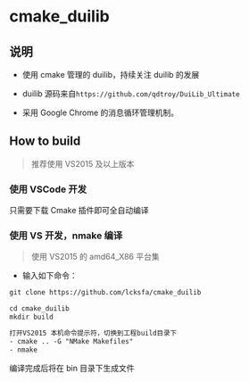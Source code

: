 # cmake_duilib

## 说明

- 使用 cmake 管理的 duilib，持续关注 duilib 的发展

- duilib 源码来自`https://github.com/qdtroy/DuiLib_Ultimate`

- 采用 Google Chrome 的消息循环管理机制。

## How to build

> 推荐使用 VS2015 及以上版本

### 使用 VSCode 开发

只需要下载 Cmake 插件即可全自动编译

### 使用 VS 开发，nmake 编译

> 使用 VS2015 的 amd64_X86 平台集

- 输入如下命令：

```txt
git clone https://github.com/lcksfa/cmake_duilib

cd cmake_duilib
mkdir build

打开VS2015 本机命令提示符，切换到工程build目录下
- cmake .. -G "NMake Makefiles"
- nmake
```

编译完成后将在 bin 目录下生成文件
